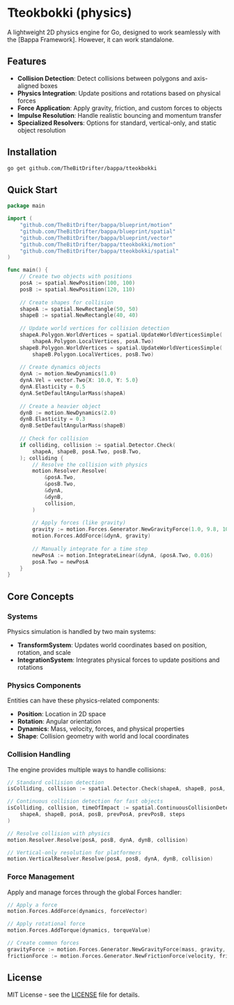 # Tteokbokki (physics)

A lightweight 2D physics engine for Go, designed to work seamlessly with the [Bappa Framework]. However, it can
work standalone.

## Features

- **Collision Detection**: Detect collisions between polygons and axis-aligned boxes
- **Physics Integration**: Update positions and rotations based on physical forces
- **Force Application**: Apply gravity, friction, and custom forces to objects
- **Impulse Resolution**: Handle realistic bouncing and momentum transfer
- **Specialized Resolvers**: Options for standard, vertical-only, and static object resolution

## Installation

```bash
go get github.com/TheBitDrifter/bappa/tteokbokki
```

## Quick Start

```go
package main

import (
    "github.com/TheBitDrifter/bappa/blueprint/motion"
    "github.com/TheBitDrifter/bappa/blueprint/spatial"
    "github.com/TheBitDrifter/bappa/blueprint/vector"
    "github.com/TheBitDrifter/bappa/tteokbokki/motion"
    "github.com/TheBitDrifter/bappa/tteokbokki/spatial"
)

func main() {
    // Create two objects with positions
    posA := spatial.NewPosition(100, 100)
    posB := spatial.NewPosition(120, 110)
    
    // Create shapes for collision
    shapeA := spatial.NewRectangle(50, 50)
    shapeB := spatial.NewRectangle(40, 40)
    
    // Update world vertices for collision detection
    shapeA.Polygon.WorldVertices = spatial.UpdateWorldVerticesSimple(
        shapeA.Polygon.LocalVertices, posA.Two)
    shapeB.Polygon.WorldVertices = spatial.UpdateWorldVerticesSimple(
        shapeB.Polygon.LocalVertices, posB.Two)
    
    // Create dynamics objects
    dynA := motion.NewDynamics(1.0)
    dynA.Vel = vector.Two{X: 10.0, Y: 5.0}
    dynA.Elasticity = 0.5
    dynA.SetDefaultAngularMass(shapeA)
    
    // Create a heavier object
    dynB := motion.NewDynamics(2.0)
    dynB.Elasticity = 0.3
    dynB.SetDefaultAngularMass(shapeB)
    
    // Check for collision
    if colliding, collision := spatial.Detector.Check(
        shapeA, shapeB, posA.Two, posB.Two,
    ); colliding {
        // Resolve the collision with physics
        motion.Resolver.Resolve(
            &posA.Two,
            &posB.Two,
            &dynA,
            &dynB,
            collision,
        )
        
        // Apply forces (like gravity)
        gravity := motion.Forces.Generator.NewGravityForce(1.0, 9.8, 100.0)
        motion.Forces.AddForce(&dynA, gravity)
        
        // Manually integrate for a time step
        newPosA := motion.IntegrateLinear(&dynA, &posA.Two, 0.016)
        posA.Two = newPosA
    }
}
```

## Core Concepts

### Systems

Physics simulation is handled by two main systems:

- **TransformSystem**: Updates world coordinates based on position, rotation, and scale
- **IntegrationSystem**: Integrates physical forces to update positions and rotations

### Physics Components

Entities can have these physics-related components:

- **Position**: Location in 2D space
- **Rotation**: Angular orientation
- **Dynamics**: Mass, velocity, forces, and physical properties
- **Shape**: Collision geometry with world and local coordinates

### Collision Handling

The engine provides multiple ways to handle collisions:

```go
// Standard collision detection
isColliding, collision := spatial.Detector.Check(shapeA, shapeB, posA, posB)

// Continuous collision detection for fast objects
isColliding, collision, timeOfImpact := spatial.ContinuousCollisionDetector.Check(
    shapeA, shapeB, posA, posB, prevPosA, prevPosB, steps
)

// Resolve collision with physics
motion.Resolver.Resolve(posA, posB, dynA, dynB, collision)

// Vertical-only resolution for platformers
motion.VerticalResolver.Resolve(posA, posB, dynA, dynB, collision)
```

### Force Management

Apply and manage forces through the global Forces handler:

```go
// Apply a force
motion.Forces.AddForce(dynamics, forceVector)

// Apply rotational force
motion.Forces.AddTorque(dynamics, torqueValue)

// Create common forces
gravityForce := motion.Forces.Generator.NewGravityForce(mass, gravity, pixelsPerMeter)
frictionForce := motion.Forces.Generator.NewFrictionForce(velocity, frictionCoefficient)
```

## License

MIT License - see the [LICENSE](LICENSE) file for details.
